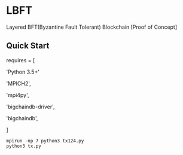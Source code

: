 # LBFT

Layered BFT(Byzantine Fault Tolerant) Blockchain [Proof of Concept]

## Quick Start
requires = [

   'Python 3.5+'
   
   'MPICH2',
    
   'mpi4py',
    
   'bigchaindb-driver',
    
   'bigchaindb',
        
]


```
mpirun -np 7 python3 tx124.py
python3 tx.py
```


